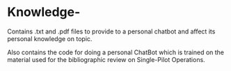 # Knowledge-
Contains .txt and .pdf files to provide to a personal chatbot and affect its personal knowledge on topic.

Also contains the code for doing a personal ChatBot which is trained on the material used for the bibliographic review on Single-Pilot Operations. 
